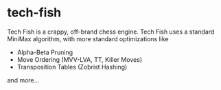 # tech-fish
Tech Fish is a crappy, off-brand chess engine. 
Tech Fish uses a standard MiniMax algorithm, with more standard optimizations like 

- Alpha-Beta Pruning
- Move Ordering (MVV-LVA, TT, Killer Moves)
- Transposition Tables (Zobrist Hashing)

and more...
